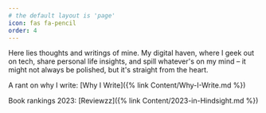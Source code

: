 ```yaml
---
# the default layout is 'page'
icon: fas fa-pencil
order: 4
---
```


Here lies thoughts and writings of mine.
My digital haven, where I geek out on tech, share personal life insights, and spill whatever's on my mind – it might not always be polished, but it's straight from the heart.

A rant on why I write: [Why I Write]({% link Content/Why-I-Write.md %})

Book rankings 2023: [Reviewzz]({% link Content/2023-in-Hindsight.md %})

